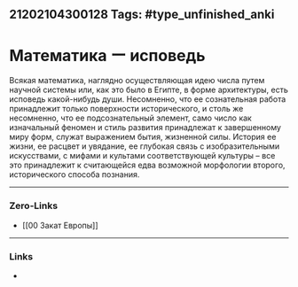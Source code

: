 21202104300128
Tags: #type_unfinished_anki 
---
# Математика ー исповедь

Всякая математика, наглядно осуществляющая идею числа путем научной системы или, как это было в Египте, в форме архитектуры, есть исповедь какой-нибудь души. Несомненно, что ее сознательная работа принадлежит только поверхности исторического, и столь же несомненно, что ее подсознательный элемент, само число как изначальный феномен и стиль развития принадлежат к завершенному миру форм, служат выражением бытия, жизненной силы. История ее жизни, ее расцвет и увядание, ее глубокая связь с изобразительными искусствами, с мифами и культами соответствующей культуры – все это принадлежит к считающейся едва возможной морфологии второго, исторического способа познания.

---
### Zero-Links
- [[00 Закат Европы]]
---
### Links
-